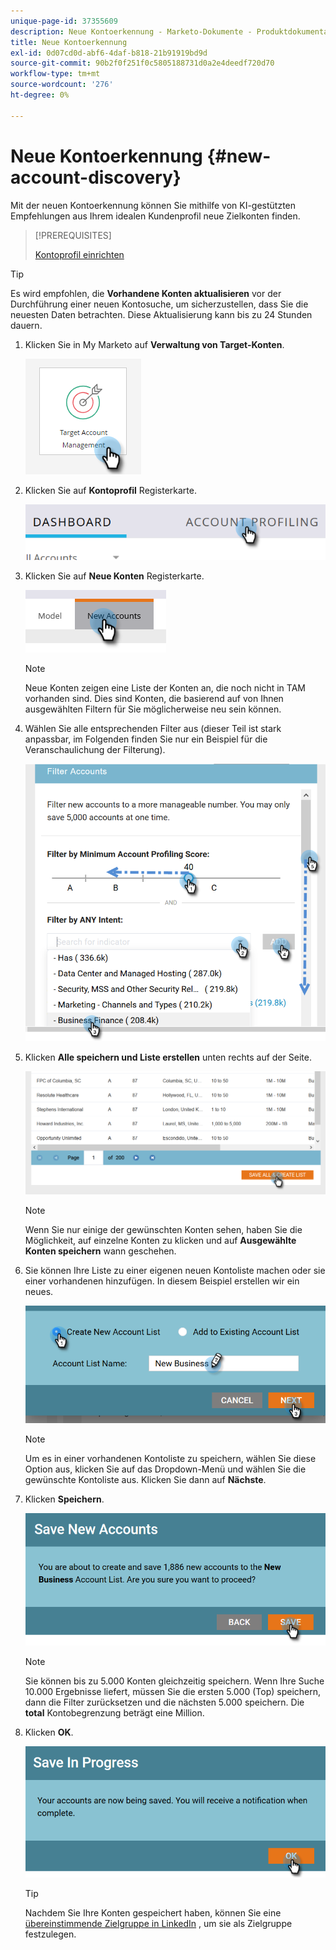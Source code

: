 ```yaml
---
unique-page-id: 37355609
description: Neue Kontoerkennung - Marketo-Dokumente - Produktdokumentation
title: Neue Kontoerkennung
exl-id: 0d07cd0d-abf6-4daf-b818-21b91919bd9d
source-git-commit: 90b2f0f251f0c5805188731d0a2e4deedf720d70
workflow-type: tm+mt
source-wordcount: '276'
ht-degree: 0%

---
```


# Neue Kontoerkennung {#new-account-discovery}

Mit der neuen Kontoerkennung können Sie mithilfe von KI-gestützten Empfehlungen aus Ihrem idealen Kundenprofil neue Zielkonten finden.

>[!PREREQUISITES]
>
>[Kontoprofil einrichten](/help/marketo/product-docs/target-account-management/account-profiling/setting-up-account-profiling.md)

>[!TIP]
>
>Es wird empfohlen, die **Vorhandene Konten aktualisieren** vor der Durchführung einer neuen Kontosuche, um sicherzustellen, dass Sie die neuesten Daten betrachten. Diese Aktualisierung kann bis zu 24 Stunden dauern.

1. Klicken Sie in My Marketo auf **Verwaltung von Target-Konten**.

   ![](assets/new-account-discovery-1.png)

1. Klicken Sie auf **Kontoprofil** Registerkarte.

   ![](assets/two-2.png)

1. Klicken Sie auf **Neue Konten** Registerkarte.

   ![](assets/three-1.png)

   >[!NOTE]
   >
   >Neue Konten zeigen eine Liste der Konten an, die noch nicht in TAM vorhanden sind. Dies sind Konten, die basierend auf von Ihnen ausgewählten Filtern für Sie möglicherweise neu sein können.

1. Wählen Sie alle entsprechenden Filter aus (dieser Teil ist stark anpassbar, im Folgenden finden Sie nur ein Beispiel für die Veranschaulichung der Filterung).

   ![](assets/four-1.png)

1. Klicken **Alle speichern und Liste erstellen** unten rechts auf der Seite.

   ![](assets/five-1.png)

   >[!NOTE]
   >
   >Wenn Sie nur einige der gewünschten Konten sehen, haben Sie die Möglichkeit, auf einzelne Konten zu klicken und auf **Ausgewählte Konten speichern** wann geschehen.

1. Sie können Ihre Liste zu einer eigenen neuen Kontoliste machen oder sie einer vorhandenen hinzufügen. In diesem Beispiel erstellen wir ein neues.

   ![](assets/six-1.png)

   >[!NOTE]
   >
   >Um es in einer vorhandenen Kontoliste zu speichern, wählen Sie diese Option aus, klicken Sie auf das Dropdown-Menü und wählen Sie die gewünschte Kontoliste aus. Klicken Sie dann auf **Nächste**.

1. Klicken **Speichern**.

   ![](assets/seven-1.png)

   >[!NOTE]
   >
   >Sie können bis zu 5.000 Konten gleichzeitig speichern. Wenn Ihre Suche 10.000 Ergebnisse liefert, müssen Sie die ersten 5.000 (Top) speichern, dann die Filter zurücksetzen und die nächsten 5.000 speichern. Die **total** Kontobegrenzung beträgt eine Million.

1. Klicken **OK**.

   ![](assets/eight.png)

   >[!TIP]
   >
   >Nachdem Sie Ihre Konten gespeichert haben, können Sie eine [übereinstimmende Zielgruppe in LinkedIn](/help/marketo/product-docs/target-account-management/target/create-an-account-matched-audience-on-linkedin.md) , um sie als Zielgruppe festzulegen.
